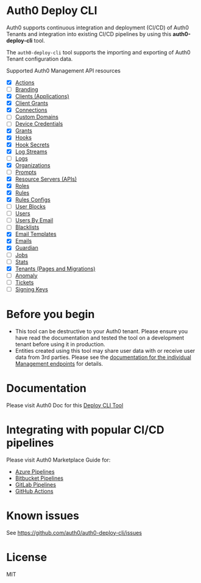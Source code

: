 # Auth0 Deploy CLI

Auth0 supports continuous integration and deployment (CI/CD) of Auth0 Tenants and integration into existing CI/CD pipelines by using this **auth0-deploy-cli** tool.

The `auth0-deploy-cli` tool supports the importing and exporting of Auth0 Tenant configuration data.

Supported Auth0 Management API resources

- [x] [Actions](https://auth0.com/docs/api/management/v2/#!/Actions/get_actions)
- [ ] [Branding](https://auth0.com/docs/api/management/v2/#!/Branding/get_branding)
- [x] [Clients (Applications)](https://auth0.com/docs/api/management/v2#!/Clients/get_clients)
- [x] [Client Grants](https://auth0.com/docs/api/management/v2#!/Client_Grants/get_client_grants)
- [x] [Connections](https://auth0.com/docs/api/management/v2#!/Connections/get_connections)
- [ ] [Custom Domains](https://auth0.com/docs/api/management/v2#!/Custom_Domains/get_custom_domains)
- [ ] [Device Credentials](https://auth0.com/docs/api/management/v2#!/Device_Credentials/get_device_credentials)
- [x] [Grants](https://auth0.com/docs/api/management/v2#!/Grants/get_grants)
- [x] [Hooks](https://auth0.com/docs/api/management/v2#!/Hooks/get_hooks)
- [x] [Hook Secrets](https://auth0.com/docs/api/management/v2/#!/Hooks/get_secrets)
- [x] [Log Streams](https://auth0.com/docs/api/management/v2#!/Log_Streams/get_log_streams)
- [ ] [Logs](https://auth0.com/docs/api/management/v2#!/Logs/get_logs)
- [x] [Organizations](https://auth0.com/docs/api/management/v2#!/Organizations/get_organizations)
- [ ] [Prompts](https://auth0.com/docs/api/management/v2#!/Prompts/get_prompts)
- [x] [Resource Servers (APIs)](https://auth0.com/docs/api/management/v2#!/Resource_Servers/get_resource_servers)
- [x] [Roles](https://auth0.com/docs/api/management/v2#!/Roles)
- [x] [Rules](https://auth0.com/docs/api/management/v2#!/Rules/get_rules)
- [x] [Rules Configs](https://auth0.com/docs/api/management/v2#!/Rules_Configs/get_rules_configs)
- [ ] [User Blocks](https://auth0.com/docs/api/management/v2#!/User_Blocks/get_user_blocks)
- [ ] [Users](https://auth0.com/docs/api/management/v2#!/Users/get_users)
- [ ] [Users By Email](https://auth0.com/docs/api/management/v2#!/Users_By_Email/get_users_by_email)
- [ ] [Blacklists](https://auth0.com/docs/api/management/v2#!/Blacklists/get_tokens)
- [x] [Email Templates](https://auth0.com/docs/api/management/v2#!/Email_Templates/get_email_templates_by_templateName)
- [x] [Emails](https://auth0.com/docs/api/management/v2#!/Emails/get_provider)
- [x] [Guardian](https://auth0.com/docs/api/management/v2#!/Guardian/get_factors)
- [ ] [Jobs](https://auth0.com/docs/api/management/v2#!/Jobs/get_jobs_by_id)
- [ ] [Stats](https://auth0.com/docs/api/management/v2#!/Stats/get_active_users)
- [x] [Tenants (Pages and Migrations)](https://auth0.com/docs/api/management/v2#!/Tenants/get_settings)
- [ ] [Anomaly](https://auth0.com/docs/api/management/v2#!/Anomaly/get_ips_by_id)
- [ ] [Tickets](https://auth0.com/docs/api/management/v2#!/Tickets/post_email_verification)
- [ ] [Signing Keys](https://auth0.com/docs/api/management/v2#!/Keys/get_signing_keys)

# Before you begin

- This tool can be destructive to your Auth0 tenant. Please ensure you have read the documentation and tested the tool on a development tenant before using it in production.
- Entities created using this tool may share user data with or receive user data from 3rd parties. Please see the [documentation for the individual Management endpoints](https://auth0.com/docs/api/management/v2) for details.

# Documentation

Please visit Auth0 Doc for this [Deploy CLI Tool](https://auth0.com/docs/deploy/deploy-cli-tool)

# Integrating with popular CI/CD pipelines

Please visit Auth0 Marketplace Guide for:

- [Azure Pipelines](https://marketplace.auth0.com/integrations/azure-pipeline)
- [Bitbucket Pipelines](https://marketplace.auth0.com/integrations/bitbucket-pipeline)
- [GitLab Pipelines](https://marketplace.auth0.com/integrations/gitlab-pipeline)
- [GitHub Actions](https://marketplace.auth0.com/integrations/github-actions)

# Known issues

See https://github.com/auth0/auth0-deploy-cli/issues

# License

MIT
